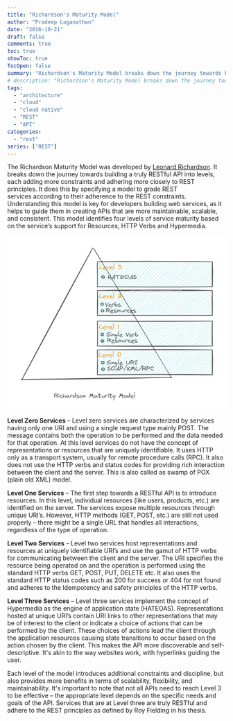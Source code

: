 ```yaml
---
title: "Richardson's Maturity Model"
author: "Pradeep Loganathan"
date: "2016-10-21"
draft: false
comments: true
toc: true
showToc: true
TocOpen: false
summary: "Richardson's Maturity Model breaks down the journey towards building a truly RESTful API into levels, each adding more constraints and adhering more closely to REST principles."
# description: "Richardson's Maturity Model breaks down the journey towards building a truly RESTful API into levels, each adding more constraints and adhering more closely to REST principles."
tags: 
  - "architecture"
  - "cloud"
  - "cloud native"
  - "REST"
  - "API"
categories: 
  - "rest"
series: ["REST"]
---
```


The Richardson Maturity Model was developed by [Leonard Richardson](https://web.archive.org/web/20180822201706/http://www.crummy.com/). It breaks down the journey towards building a truly RESTful API into levels, each adding more constraints and adhering more closely to REST principles. It does this by specifying a model to grade REST services according to their adherence to the REST constraints. Understanding this model is key for developers building web services, as it helps to guide them in creating APIs that are more maintainable, scalable, and consistent. This model identifies four levels of service maturity based on the service’s support for Resources, HTTP Verbs and Hypermedia.

!["Richardson's Maturity Model"](images/Richardsons-maturity-model.png)

**Level Zero Services** – Level zero services are characterized by services having only one URI and using a single request type mainly POST. The message contains both the operation to be performed and the data needed for that operation. At this level services do not have the concept of representations or resources that are uniquely identifiable.  It uses HTTP only as a transport system, usually for remote procedure calls (RPC). It also does not use the HTTP verbs and status codes for providing rich interaction between the client and the server. This is also called as swamp of POX (plain old XML) model.

**Level One Services** – The first step towards a RESTful API is to introduce resources.  In this level, individual resources (like users, products, etc.) are identified on the server. The services expose multiple resources through unique URI’s. However, HTTP methods (GET, POST, etc.) are still not used properly – there might be a single URL that handles all interactions, regardless of the type of operation.

**Level Two Services** – Level two services host representations and resources at uniquely identifiable URI’s and use the gamut of HTTP verbs for communicating between the client and the server. The URI specifies the resource being operated on and the operation is performed using the standard HTTP verbs GET, POST, PUT, DELETE etc. It also uses the standard HTTP status codes such as 200 for success or 404 for not found and adheres to the Idempotency and safety principles of the HTTP verbs.

**Level Three Services** – Level three services implement the concept of Hypermedia as the engine of application state (HATEOAS). Representations hosted at unique URI’s contain URI links to other representations that may be of interest to the client or indicate a choice of actions that can be performed by the client. These choices of actions lead the client through the application resources causing state transitions to occur based on the action chosen by the client. This makes the API more discoverable and self-descriptive. It's akin to the way websites work, with hyperlinks guiding the user.

Each level of the model introduces additional constraints and discipline, but also provides more benefits in terms of scalability, flexibility, and maintainability. It's important to note that not all APIs need to reach Level 3 to be effective – the appropriate level depends on the specific needs and goals of the API. Services that are at Level three are truly RESTful and adhere to the REST principles as defined by Roy Fielding in his thesis.
